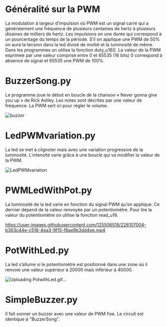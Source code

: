 # Généralité sur la PWM 

La modulation à largeur d’impulsion où PWM est un signal carré qui a généralement une fréquence de plusieurs centaines de hertz à plusieurs dizaines de milliers de hertz. Les impulsions on une durée qui correspond à un pourcentage du temps de la période. S’il on applique une PWM de 50% on aura la tension dans la led divisé de moitié et la luminosité de même. Dans les programmes on utilise la fonction duty_u16(). La valeur de la PWM exprimée par une valeur comprise entre 0 et 65535 (16 bits) 0 correspond à absence de signal et 65535 une PWM de 100%.

# BuzzerSong.py

Le programme joue le début en boucle de la chanson « Never gonna give you up » de Rick Astley. Les notes sont décrites par une valeur de fréquence. La PWM sert ici pour régler le volume.

![buzzer](https://user-images.githubusercontent.com/125506518/226106448-70f5ad94-1b2e-415a-89b4-ec4df69b4244.jpg)

# LedPWMvariation.py

La led se met à clignoter mais avec une variation progressive de la luminosité. L’intensité varie grâce à une boucle qui va modifier la valeur de la PWM.

![LedPWMvariation](https://user-images.githubusercontent.com/125506518/226106983-3456c3b5-7935-4d02-8a85-4ec157d52d72.gif)

# PWMLedWithPot.py

La luminosité de la led varie en fonction du signal PWM qu’on applique. Ce dernier dépend de la valeur renvoyée par un potentiomètre. Pour lire la valeur du potentiomètre on utilise la fonction read_u16.


https://user-images.githubusercontent.com/125506518/226107004-b363c44e-c518-4ea3-9f15-f8ae9b3dd4ee.mp4


# PotWithLed.py

La led s’allume si le potentiomètre est positionné dans une zone où il renvoie une valeur supérieur à 20000 mais inférieur à 40000.

![Uploading PotwithLed.gif…]()

# SimpleBuzzer.py

Il fait sonner un buzzer avec une valeur de PWM fixe. Le circuit est identique à "BuzzerSong".


